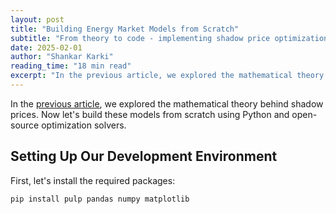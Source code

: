 ```yaml
---
layout: post
title: "Building Energy Market Models from Scratch"
subtitle: "From theory to code - implementing shadow price optimization with open-source solvers"
date: 2025-02-01
author: "Shankar Karki"
reading_time: "18 min read"
excerpt: "In the previous article, we explored the mathematical theory behind shadow prices. Now let's build these models from scratch using Python and open-source optimization solvers."
---
```


In the [previous article](/blog/shadow-prices-demystified/), we explored the mathematical theory behind shadow prices. Now let's build these models from scratch using Python and open-source optimization solvers.

## Setting Up Our Development Environment

First, let's install the required packages:

```bash
pip install pulp pandas numpy matplotlib
```
